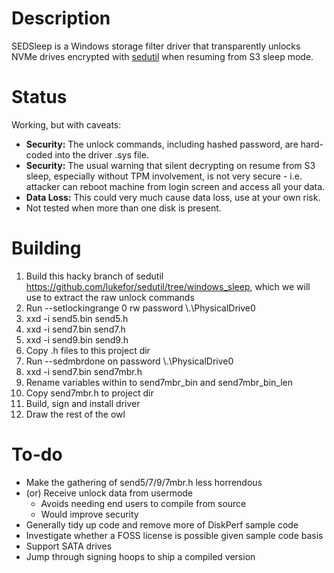 Description
==
SEDSleep is a Windows storage filter driver that transparently unlocks NVMe drives encrypted with [sedutil](https://github.com/Drive-Trust-Alliance/sedutil) when resuming from S3 sleep mode.

Status
===
Working, but with caveats:

 - **Security:** The unlock commands, including hashed password, are hard-coded into the driver .sys file.
 - **Security:** The usual warning that silent decrypting on resume from S3 sleep, especially without TPM involvement, is not very secure - i.e. attacker can reboot machine from login screen and access all your data.
 - **Data Loss:** This could very much cause data loss, use at your own risk.
 - Not tested when more than one disk is present.

Building
==

 1. Build this hacky branch of sedutil https://github.com/lukefor/sedutil/tree/windows_sleep, which we will use to extract the raw unlock commands
 2. Run --setlockingrange 0 rw password \\.\PhysicalDrive0
 3. xxd -i send5.bin send5.h
 4. xxd -i send7.bin send7.h
 5. xxd -i send9.bin send9.h
 6. Copy .h files to this project dir
 7. Run --sedmbrdone on password \\.\PhysicalDrive0
 8. xxd -i send7.bin send7mbr.h
 9. Rename variables within to send7mbr_bin and send7mbr_bin_len
 10. Copy send7mbr.h to project dir  
 11. Build, sign and install driver
 12. Draw the rest of the owl
 

To-do
===
 - Make the gathering of send5/7/9/7mbr.h less horrendous
 - (or) Receive unlock data from usermode
	 - Avoids needing end users to compile from source 
	 - Would improve security
 - Generally tidy up code and remove more of DiskPerf sample code
 - Investigate whether a FOSS license is possible given sample code basis
 - Support SATA drives
 - Jump through signing hoops to ship a compiled version
 



